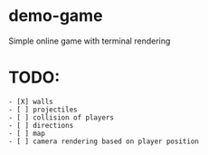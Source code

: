 # demo-game

Simple online game with terminal rendering

# TODO:

```
- [X] walls
- [ ] projectiles
- [ ] collision of players
- [ ] directions
- [ ] map
- [ ] camera rendering based on player position
```
